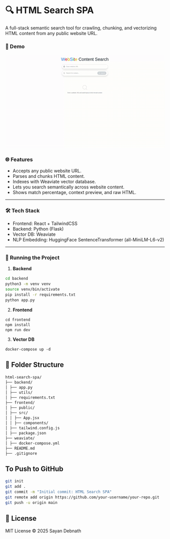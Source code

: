 # 🔍 HTML Search SPA

A full-stack semantic search tool for crawling, chunking, and vectorizing HTML content from any public website URL.

### 🎥 Demo

![HTML Search Demo](./demo/demo.gif)

### 🌐 Features

- Accepts any public website URL.
- Parses and chunks HTML content.
- Indexes with Weaviate vector database.
- Lets you search semantically across website content.
- Shows match percentage, context preview, and raw HTML.

---

### 🛠️ Tech Stack

- Frontend: React + TailwindCSS
- Backend: Python (Flask)
- Vector DB: Weaviate
- NLP Embedding: HuggingFace SentenceTransformer (all-MiniLM-L6-v2)

---

### 🚀 Running the Project

1. **Backend**

```bash
cd backend
python3 -m venv venv
source venv/bin/activate
pip install -r requirements.txt
python app.py
```

2. **Frontend**
```
cd frontend
npm install
npm run dev
```
3. **Vector DB**
```
docker-compose up -d
```


## 📁 Folder Structure
```
html-search-spa/
├── backend/
│ ├── app.py
│ ├── utils/
│ ├── requirements.txt
├── frontend/
│ ├── public/
│ ├── src/
│ │ ├── App.jsx
│ │ ├── components/
│ ├── tailwind.config.js
│ ├── package.json
├── weaviate/
│ ├── docker-compose.yml
├── README.md
├── .gitignore
```

## To Push to GitHub

```bash
git init
git add .
git commit -m "Initial commit: HTML Search SPA"
git remote add origin https://github.com/your-username/your-repo.git
git push -u origin main
```

## 📃 License

MIT License © 2025 Sayan Debnath